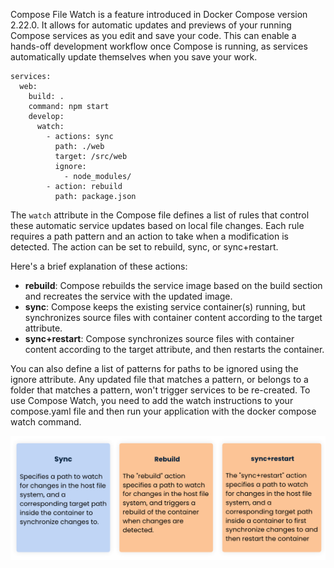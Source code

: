 
Compose File Watch is a feature introduced in Docker Compose version 2.22.0. It allows for automatic updates and previews of your running Compose services as you edit and save your code. This can enable a hands-off development workflow once Compose is running, as services automatically update themselves when you save your work.

```
services:
  web:
    build: .
    command: npm start
    develop:
      watch:   
        - actions: sync
          path: ./web
          target: /src/web
          ignore: 
            - node_modules/
        - action: rebuild
          path: package.json
```


The `watch` attribute in the Compose file defines a list of rules that control these automatic service updates based on local file changes. Each rule requires a path pattern and an action to take when a modification is detected. The action can be set to rebuild, sync, or sync+restart.

Here's a brief explanation of these actions:

- **rebuild**: Compose rebuilds the service image based on the build section and recreates the service with the updated image.
- **sync**: Compose keeps the existing service container(s) running, but synchronizes source files with container content according to the target attribute.
- **sync+restart**: Compose synchronizes source files with container content according to the target attribute, and then restarts the container.

You can also define a list of patterns for paths to be ignored using the ignore attribute. Any updated file that matches a pattern, or belongs to a folder that matches a pattern, won't trigger services to be re-created.
To use Compose Watch, you need to add the watch instructions to your compose.yaml file and then run your application with the docker compose watch command.

![file watch actions](images/file-watch-actions.png)




